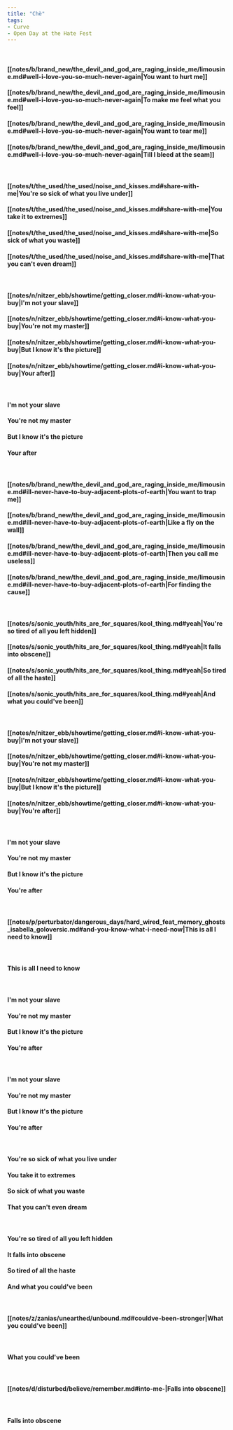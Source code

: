 ```yaml
---
title: "Chè"
tags:
- Curve
- Open Day at the Hate Fest
---
```

&nbsp;
#### [[notes/b/brand_new/the_devil_and_god_are_raging_inside_me/limousine.md#well-i-love-you-so-much-never-again|You want to hurt me]]
#### [[notes/b/brand_new/the_devil_and_god_are_raging_inside_me/limousine.md#well-i-love-you-so-much-never-again|To make me feel what you feel]]
#### [[notes/b/brand_new/the_devil_and_god_are_raging_inside_me/limousine.md#well-i-love-you-so-much-never-again|You want to tear me]]
#### [[notes/b/brand_new/the_devil_and_god_are_raging_inside_me/limousine.md#well-i-love-you-so-much-never-again|Till I bleed at the seam]]
&nbsp;
#### [[notes/t/the_used/the_used/noise_and_kisses.md#share-with-me|You're so sick of what you live under]]
#### [[notes/t/the_used/the_used/noise_and_kisses.md#share-with-me|You take it to extremes]]
#### [[notes/t/the_used/the_used/noise_and_kisses.md#share-with-me|So sick of what you waste]]
#### [[notes/t/the_used/the_used/noise_and_kisses.md#share-with-me|That you can't even dream]]
&nbsp;
#### [[notes/n/nitzer_ebb/showtime/getting_closer.md#i-know-what-you-buy|I'm not your slave]]
#### [[notes/n/nitzer_ebb/showtime/getting_closer.md#i-know-what-you-buy|You're not my master]]
#### [[notes/n/nitzer_ebb/showtime/getting_closer.md#i-know-what-you-buy|But I know it's the picture]]
#### [[notes/n/nitzer_ebb/showtime/getting_closer.md#i-know-what-you-buy|Your after]]
&nbsp;
#### I'm not your slave
#### You're not my master
#### But I know it's the picture
#### Your after
&nbsp;
#### [[notes/b/brand_new/the_devil_and_god_are_raging_inside_me/limousine.md#ill-never-have-to-buy-adjacent-plots-of-earth|You want to trap me]]
#### [[notes/b/brand_new/the_devil_and_god_are_raging_inside_me/limousine.md#ill-never-have-to-buy-adjacent-plots-of-earth|Like a fly on the wall]]
#### [[notes/b/brand_new/the_devil_and_god_are_raging_inside_me/limousine.md#ill-never-have-to-buy-adjacent-plots-of-earth|Then you call me useless]]
#### [[notes/b/brand_new/the_devil_and_god_are_raging_inside_me/limousine.md#ill-never-have-to-buy-adjacent-plots-of-earth|For finding the cause]]
&nbsp;
#### [[notes/s/sonic_youth/hits_are_for_squares/kool_thing.md#yeah|You're so tired of all you left hidden]]
#### [[notes/s/sonic_youth/hits_are_for_squares/kool_thing.md#yeah|It falls into obscene]]
#### [[notes/s/sonic_youth/hits_are_for_squares/kool_thing.md#yeah|So tired of all the haste]]
#### [[notes/s/sonic_youth/hits_are_for_squares/kool_thing.md#yeah|And what you could've been]]
&nbsp;
#### [[notes/n/nitzer_ebb/showtime/getting_closer.md#i-know-what-you-buy|I'm not your slave]]
#### [[notes/n/nitzer_ebb/showtime/getting_closer.md#i-know-what-you-buy|You're not my master]]
#### [[notes/n/nitzer_ebb/showtime/getting_closer.md#i-know-what-you-buy|But I know it's the picture]]
#### [[notes/n/nitzer_ebb/showtime/getting_closer.md#i-know-what-you-buy|You're after]]
&nbsp;
#### I'm not your slave
#### You're not my master
#### But I know it's the picture
#### You're after
&nbsp;
#### [[notes/p/perturbator/dangerous_days/hard_wired_feat_memory_ghosts_isabella_goloversic.md#and-you-know-what-i-need-now|This is all I need to know]]
&nbsp;
#### This is all I need to know
&nbsp;
#### I'm not your slave
#### You're not my master
#### But I know it's the picture
#### You're after
&nbsp;
#### I'm not your slave
#### You're not my master
#### But I know it's the picture
#### You're after
&nbsp;
#### You're so sick of what you live under
#### You take it to extremes
#### So sick of what you waste
#### That you can't even dream
&nbsp;
#### You're so tired of all you left hidden
#### It falls into obscene
#### So tired of all the haste
#### And what you could've been
&nbsp;
#### [[notes/z/zanias/unearthed/unbound.md#couldve-been-stronger|What you could've been]]
&nbsp;
#### What you could've been
&nbsp;
#### [[notes/d/disturbed/believe/remember.md#into-me-|Falls into obscene]]
&nbsp;
#### Falls into obscene
